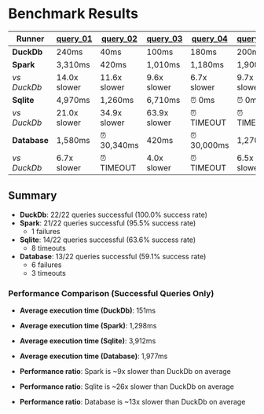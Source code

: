 # Benchmark Results

| Runner | [query_01](Queries/query_01.sql) | [query_02](Queries/query_02.sql) | [query_03](Queries/query_03.sql) | [query_04](Queries/query_04.sql) | [query_05](Queries/query_05.sql) | [query_06](Queries/query_06.sql) | [query_07](Queries/query_07.sql) | [query_08](Queries/query_08.sql) | [query_09](Queries/query_09.sql) | [query_10](Queries/query_10.sql) | [query_11](Queries/query_11.sql) | [query_12](Queries/query_12.sql) | [query_13](Queries/query_13.sql) | [query_14](Queries/query_14.sql) | [query_15](Queries/query_15.sql) | [query_16](Queries/query_16.sql) | [query_17](Queries/query_17.sql) | [query_18](Queries/query_18.sql) | [query_19](Queries/query_19.sql) | [query_20](Queries/query_20.sql) | [query_21](Queries/query_21.sql) | [query_22](Queries/query_22.sql) |
|--------|------------|------------|------------|------------|------------|------------|------------|------------|------------|------------|------------|------------|------------|------------|------------|------------|------------|------------|------------|------------|------------|------------|
| **DuckDb** | 240ms | 40ms | 100ms | 180ms | 200ms | 20ms | 80ms | 270ms | 330ms | 150ms | 40ms | 60ms | 180ms | 10ms | 20ms | 30ms | 220ms | 330ms | 230ms | 50ms | 540ms | 30ms |
| **Spark** | 3,310ms | 420ms | 1,010ms | 1,180ms | 1,900ms | 100ms | 1,320ms | 760ms | 1,590ms | 1,370ms | 340ms | 520ms | 1,400ms | 150ms | ❌ 10ms | 480ms | 1,560ms | 3,900ms | 560ms | 360ms | 4,650ms | 400ms |
| *vs DuckDb* | 14.0x slower | 11.6x slower | 9.6x slower | 6.7x slower | 9.7x slower | 5.6x slower | 16.1x slower | 2.9x slower | 4.9x slower | 9.0x slower | 9.6x slower | 9.1x slower | 7.8x slower | 11.8x slower | ❌ FAILED | 17.7x slower | 6.9x slower | 11.8x slower | 2.4x slower | 7.5x slower | 8.6x slower | 14.2x slower |
| **Sqlite** | 4,970ms | 1,260ms | 6,710ms | ⏰ 0ms | ⏰ 0ms | 710ms | 2,890ms | 13,080ms | 16,820ms | 910ms | 1,080ms | 710ms | 3,940ms | 390ms | 1,090ms | 230ms | ⏰ 0ms | ⏰ 0ms | ⏰ 0ms | ⏰ 0ms | ⏰ 0ms | ⏰ 0ms |
| *vs DuckDb* | 21.0x slower | 34.9x slower | 63.9x slower | ⏰ TIMEOUT | ⏰ TIMEOUT | 39.3x slower | 35.2x slower | 49.2x slower | 51.6x slower | 6.0x slower | 30.8x slower | 12.5x slower | 21.9x slower | 30.1x slower | 60.4x slower | 8.4x slower | ⏰ TIMEOUT | ⏰ TIMEOUT | ⏰ TIMEOUT | ⏰ TIMEOUT | ⏰ TIMEOUT | ⏰ TIMEOUT |
| **Database** | 1,580ms | ⏰ 30,340ms | 420ms | ⏰ 30,000ms | 1,270ms | 120ms | 4,410ms | 240ms | ⏰ 45,560ms | 500ms | 630ms | 480ms | 4,290ms | 160ms | ❌ 0ms | ❌ 0ms | 6,260ms | 5,340ms | ❌ 0ms | ❌ 0ms | ❌ 0ms | ❌ 0ms |
| *vs DuckDb* | 6.7x slower | ⏰ TIMEOUT | 4.0x slower | ⏰ TIMEOUT | 6.5x slower | 6.8x slower | 53.8x slower | 1.1x faster | ⏰ TIMEOUT | 3.2x slower | 18.1x slower | 8.5x slower | 23.8x slower | 12.6x slower | ❌ FAILED | ❌ FAILED | 27.8x slower | 16.2x slower | ❌ FAILED | ❌ FAILED | ❌ FAILED | ❌ FAILED |

## Summary

- **DuckDb**: 22/22 queries successful (100.0% success rate)
- **Spark**: 21/22 queries successful (95.5% success rate)
  - 1 failures
- **Sqlite**: 14/22 queries successful (63.6% success rate)
  - 8 timeouts
- **Database**: 13/22 queries successful (59.1% success rate)
  - 6 failures
  - 3 timeouts

### Performance Comparison (Successful Queries Only)
- **Average execution time (DuckDb)**: 151ms
- **Average execution time (Spark)**: 1,298ms
- **Average execution time (Sqlite)**: 3,912ms
- **Average execution time (Database)**: 1,977ms

- **Performance ratio**: Spark is ~9x slower than DuckDb on average
- **Performance ratio**: Sqlite is ~26x slower than DuckDb on average
- **Performance ratio**: Database is ~13x slower than DuckDb on average
